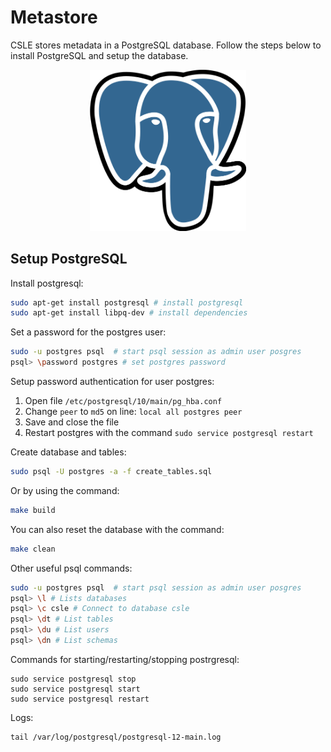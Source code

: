# Metastore

CSLE stores metadata in a PostgreSQL database. Follow the steps below to install PostgreSQL and setup the database.

<p align="center">
<img src="./../docs/img/postgres.png" width="250">
</p>

## Setup PostgreSQL

Install postgresql:
```bash
sudo apt-get install postgresql # install postgresql
sudo apt-get install libpq-dev # install dependencies
```

Set a password for the postgres user:
```bash
sudo -u postgres psql  # start psql session as admin user posgres
psql> \password postgres # set postgres password
```

Setup password authentication for user postgres:
1. Open file `/etc/postgresql/10/main/pg_hba.conf`
2. Change `peer` to `md5` on line: `local all postgres peer`
3. Save and close the file
4. Restart postgres with the command `sudo service postgresql restart`

Create database and tables:
```bash
sudo psql -U postgres -a -f create_tables.sql
```
Or by using the command:
```bash
make build
```
You can also reset the database with the command:
```bash
make clean
```

Other useful psql commands: 
```bash
sudo -u postgres psql  # start psql session as admin user posgres
psql> \l # Lists databases
psql> \c csle # Connect to database csle
psql> \dt # List tables
psql> \du # List users
psql> \dn # List schemas
```

Commands for starting/restarting/stopping postrgresql:
```
sudo service postgresql stop
sudo service postgresql start
sudo service postgresql restart
```
Logs:

```
tail /var/log/postgresql/postgresql-12-main.log 
```